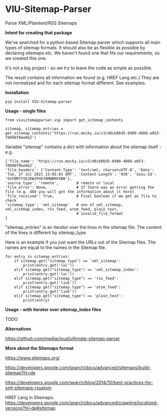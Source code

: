 # VIU-Sitemap-Parser
Parse XML/Plaintext/RSS Sitemaps

**Intent for creating that package**

We've searched for a python based Sitemap parser which supports all main types of sitemap formats. It should also be as flexible as possible by declaring sitemaps etc.
We haven't found one that fits our requirements, so we created this one.

It's not a big project - so we try to leave the code as simple as possible.

The result contains all information we found (e.g. HREF Lang etc.) They are not normalized and for each sitemap format different. See examples.

**Installation**

```pip install VIU-Sitemap-parser```

**Usage - single files**
```
from viusitemapparser.vsp import get_sitemap_contents

sitemap, sitemap_entries = get_sitemap_contents('https://run.mocky.io/v3/d8cb86d5-0400-4860-a053-78996f9ee6b2')
```


Variable "sitemap" contains a dict with information about the sitemap itself - e.g.
```
{'file_name': 'https://run.mocky.io/v3/d8cb86d5-0400-4860-a053-78996f9ee6b2', 
'file_headers': {'Content-Type': 'text/xml; charset=UTF-8', 'Date': 'Tue, 27 Jul 2021 15:05:03 GMT', 'Content-Length': '939', 'Sozu-Id': '01FBM7YVDJEWJP4670MWBRFXBW'}, 
'source_type': 'remote',        # remote or local 
'file_error': None,             # If there was an error getting the file (e.g. 404 you will get the information about it here)
'file_received': True,          # Final boolean if we get an file to check
'sitemap_type': 'xml_sitemap'   # one of xml_sitemap, xml_sitemap_index, rss_feed, atom_feed, plain_text,
                                # invalid_file_format 
}
```


"sitemap_entries" is an iterator over the lines in the sitemap file.
The content of the lines is different by sitemap_type. 

Here is an example if you just want the URLs out of the Sitemap files.
The names are equal to the names in the Sitemap file.

```
for entry in sitemap_entries:
    if sitemap.get("sitemap_type") == 'xml_sitemap':
        print(entry.get('loc'))
    elif sitemap.get("sitemap_type") == 'xml_sitemap_index':
        print(entry.get('loc'))
    elif sitemap.get("sitemap_type") == 'rss_feed':
        print(entry.get('link'))
    elif sitemap.get("sitemap_type") == 'atom_feed':
        print(entry.get('link'))
    elif sitemap.get("sitemap_type") == 'plain_text':
        print(entry)
```


**Usage - with iterator over sitemap_index files**

TODO

**Alternatives**

https://github.com/mediacloud/ultimate-sitemap-parser

**More about the Sitemaps format**

https://www.sitemaps.org/

https://developers.google.com/search/docs/advanced/sitemaps/build-sitemap?hl=de

https://developers.google.com/search/blog/2014/10/best-practices-for-xml-sitemaps-rssatom

HREF Lang in Sitemaps: https://developers.google.com/search/docs/advanced/crawling/localized-versions?hl=de#sitemap

